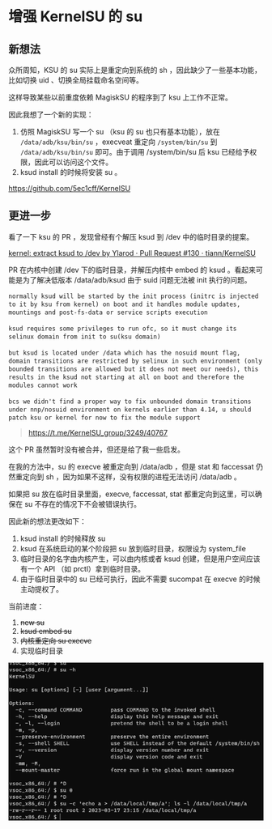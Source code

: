 # 增强 KernelSU 的 su

## 新想法

众所周知，KSU 的 su 实际上是重定向到系统的 sh ，因此缺少了一些基本功能，比如切换 uid 、切换全局挂载命名空间等。

这样导致某些以前重度依赖 MagiskSU 的程序到了 ksu 上工作不正常。

因此我想了一个新的实现：

1. 仿照 MagiskSU 写一个 su （ksu 的 su 也只有基本功能），放在 `/data/adb/ksu/bin/su` ，execveat 重定向 `/system/bin/su` 到 `/data/adb/ksu/bin/su` 即可。由于调用 /system/bin/su 后 ksu 已经给予权限，因此可以访问这个文件。  
2. ksud install 的时候将安装 su 。  

https://github.com/5ec1cff/KernelSU

## 更进一步

看了一下 ksu 的 PR ，发现曾经有个解压 ksud 到 /dev 中的临时目录的提案。

[kernel: extract ksud to /dev by Ylarod · Pull Request #130 · tiann/KernelSU](https://github.com/tiann/KernelSU/pull/130)

PR 在内核中创建 /dev 下的临时目录，并解压内核中 embed 的 ksud 。看起来可能是为了解决低版本 /data/adb/ksud 由于 suid 问题无法被 init 执行的问题。

```
normally ksud will be started by the init process (initrc is injected to it by ksu from kernel) on boot and it handles module updates, mountings and post-fs-data or service scripts execution

ksud requires some privileges to run ofc, so it must change its selinux domain from init to su(ksu domain)

but ksud is located under /data which has the nosuid mount flag, domain transitions are restricted by selinux in such environment (only bounded transitions are allowed but it does not meet our needs), this results in the ksud not starting at all on boot and therefore the modules cannot work

bcs we didn't find a proper way to fix unbounded domain transitions under nnp/nosuid environment on kernels earlier than 4.14, u should patch ksu or kernel for now to fix the module support
```

> https://t.me/KernelSU_group/3249/40767

这个 PR 虽然暂时没有被合并，但还是给了我一些启发。

在我的方法中，su 的 execve 被重定向到 /data/adb ，但是 stat 和 faccessat 仍然重定向到 sh ，因为如果不这样，没有权限的进程无法访问 /data/adb 。

如果把 su 放在临时目录里面，execve, faccessat, stat 都重定向到这里，可以确保在 su 不存在的情况下不会被错误执行。

因此新的想法更改如下：

1. ksud install 的时候释放 su  
2. ksud 在系统启动的某个阶段把 su 放到临时目录，权限设为 system_file  
3. 临时目录的名字由内核产生，可以由内核或者 ksud 创建，但是用户空间应该有一个 API （如 prctl）拿到临时目录。  
4. 由于临时目录中的 su 已经可执行，因此不需要 sucompat 在 execve 的时候主动提权了。  

当前进度：

1. ~~new su~~  
2. ~~ksud embed su~~  
3. ~~内核重定向 su execve~~
4. 实现临时目录  

![](res/images/20230317_01.png)
